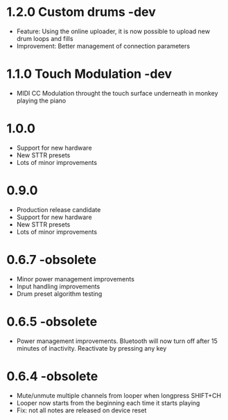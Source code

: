 # 1.2.0 Custom drums -dev
- Feature: Using the online uploader, it is now possible to upload new drum loops and fills
- Improvement: Better management of connection parameters

# 1.1.0 Touch Modulation -dev
- MIDI CC Modulation throught the touch surface underneath in monkey playing the piano

# 1.0.0
- Support for new hardware
- New STTR presets
- Lots of minor improvements

# 0.9.0
- Production release candidate
- Support for new hardware
- New STTR presets
- Lots of minor improvements

# 0.6.7 -obsolete
- Minor power management improvements
- Input handling improvements
- Drum preset algorithm testing

# 0.6.5 -obsolete
- Power management improvements. Bluetooth will now turn off after 15 minutes of inactivity. Reactivate by pressing any key

# 0.6.4 -obsolete
- Mute/unmute multiple channels from looper when longpress SHIFT+CH
- Looper now starts from the beginning each time it starts playing
- Fix: not all notes are released on device reset
